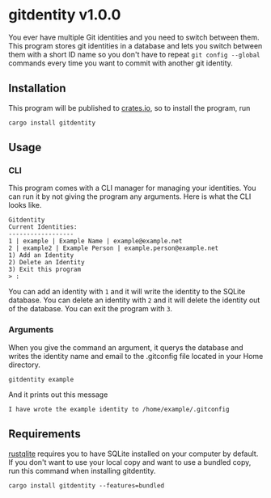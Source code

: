 # gitdentity v1.0.0
You ever have multiple Git identities and you need to switch between them. This program stores git identities in a database and lets you switch between them with a short ID name so you don't have to repeat `git config --global` commands every time you want to commit with another git identity.

## Installation
This program will be published to [crates.io](https://crates.io/crates/gitdentity), so to install the program, run
```
cargo install gitdentity
```
## Usage
### CLI
This program comes with a CLI manager for managing your identities. You can run it by not giving the program any arguments. Here is what the CLI looks like.
```
Gitdentity
Current Identities:
------------------
1 | example | Example Name | example@example.net
2 | example2 | Example Person | example.person@example.net
1) Add an Identity
2) Delete an Identity
3) Exit this program
> : 
```
You can add an identity with `1` and it will write the identity to the SQLite database. You can delete an identity with `2` and it will delete the identity out of the database. You can exit the program with `3`.

### Arguments
When you give the command an argument, it querys the database and writes the identity name and email to the .gitconfig file located in your Home directory.
```
gitdentity example
```
And it prints out this message
```
I have wrote the example identity to /home/example/.gitconfig
```
## Requirements
[rustqlite](https://github.com/rusqlite/rusqlite) requires you to have SQLite installed on your computer by default. If you don't want to use your local copy and want to use a bundled copy, run this command when installing gitdentity.
```
cargo install gitdentity --features=bundled
```